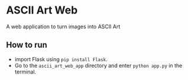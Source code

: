 # ASCII Art Web

A web application to turn images into ASCII Art

## How to run

- import Flask using `pip install Flask`.
- Go to the `ascii_art_web_app` directory and enter `python app.py` in the terminal.
